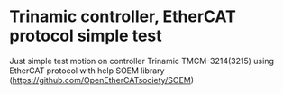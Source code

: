 # Trinamic controller, EtherCAT protocol simple test

Just simple test motion on controller Trinamic TMCM-3214(3215) using EtherCAT protocol with help SOEM library (https://github.com/OpenEtherCATsociety/SOEM)

